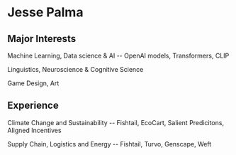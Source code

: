 
# Jesse Palma

## Major Interests
Machine Learning, Data science & AI
 -- OpenAI models, Transformers, CLIP

Linguistics, Neuroscience & Cognitive Science

Game Design, Art

## Experience
Climate Change and Sustainability
    -- Fishtail, EcoCart, Salient Predicitons, Aligned Incentives

Supply Chain, Logistics and Energy
    -- Fishtail, Turvo, Genscape, Weft

